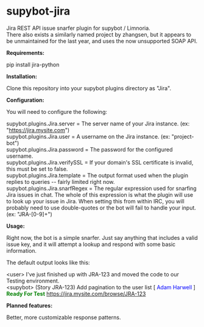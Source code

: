supybot-jira
============

Jira REST API issue snarfer plugin for supybot / Limnoria.<br />
There also exists a similarly named project by zhangsen, but it appears to be unmaintained for the last year, and uses the now unsupported SOAP API.<br />

<b>Requirements:</b>

pip install jira-python<br />

<b>Installation:</b>

Clone this repository into your supybot plugins directory as "Jira".<br />

<b>Configuration:</b>

You will need to configure the following:<br />

supybot.plugins.Jira.server = The server name of your Jira instance. (ex: "<a>https://jira.mysite.com</a>")<br />
supybot.plugins.Jira.user   = A username on the Jira instance. (ex: "project-bot")<br />
supybot.plugins.Jira.password = The password for the configured username.<br />
supybot.plugins.Jira.verifySSL = If your domain's SSL certificate is invalid, this must be set to false.<br />
supybot.plugins.Jira.template = The output format used when the plugin replies to queries -- fairly limited right now.<br />
supybot.plugins.Jira.snarfRegex = The regular expression used for snarfing Jira issues in chat. The whole of this expression is what the plugin will use to look up your issue in Jira. When setting this from within IRC, you will probably need to use double-quotes or the bot will fail to handle your input. (ex: "JRA-[0-9]+")<br />

<b>Usage:</b>

Right now, the bot is a simple snarfer. Just say anything that includes a valid issue key, and it will attempt a lookup and respond with some basic information.<br />

The default output looks like this:<br />

&lt;user&gt; I've just finished up with JRA-123 and moved the code to our Testing environment.<br />
&lt;supybot&gt; (Story JRA-123) Add pagination to the user list [ <font color="blue">Adam Harwell</font> ] <font color="green"><b>Ready For Test</b></font> <a>https://jira.mysite.com/browse/JRA-123</a><br />

<b>Planned features:</b>

Better, more customizable response patterns.<br />
